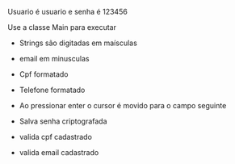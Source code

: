Usuario é usuario e senha é 123456

Use a classe Main para executar

- Strings são digitadas em maísculas
- email em minusculas
- Cpf formatado
- Telefone formatado
- Ao pressionar enter o cursor é movido para o campo seguinte

- Salva senha criptografada
- valida cpf cadastrado
- valida email cadastrado
